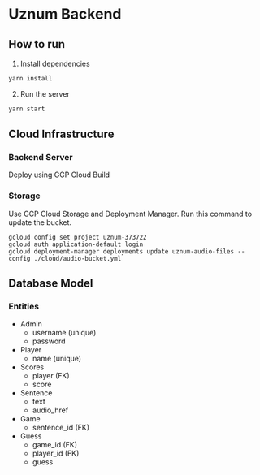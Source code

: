 # Uznum Backend

## How to run

1. Install dependencies

```bash
yarn install
```

2. Run the server

```bash
yarn start
```

## Cloud Infrastructure

### Backend Server

Deploy using GCP Cloud Build

### Storage

Use GCP Cloud Storage and Deployment Manager. Run this command to update the bucket.

```shell
gcloud config set project uznum-373722
gcloud auth application-default login 
gcloud deployment-manager deployments update uznum-audio-files --config ./cloud/audio-bucket.yml
```

## Database Model

### Entities

- Admin
  - username (unique)
  - password
- Player
  - name (unique)
- Scores
  - player (FK)
  - score
- Sentence
  - text
  - audio_href
- Game
  - sentence_id (FK)
- Guess
  - game_id (FK)
  - player_id (FK)
  - guess

